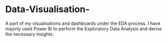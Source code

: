 # Data-Visualisation-
A part of my visualisations and dashboards under the EDA process. I have majorly used Power Bi to perform the Exploratory Data Analysis and derive the necessary insights.
